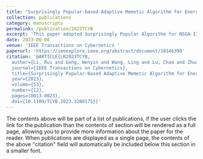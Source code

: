 ```yaml
---
title: "Surprisingly Popular-based Adaptive Memetic Algorithm for Energy-efficient Distributed Flexible Job Shop Scheduling"
collection: publications
category: manuscripts
permalink: /publication/2023TCYB
excerpt: 'This paper adopted Surprisingly Popular Algorithm for NSGA-II for Distributed FJSP.'
date: 2023-06-08
venue: 'IEEE Transactions on Cybernetics '
paperurl: 'https://ieeexplore.ieee.org/abstract/document/10146390'
citation: '@ARTICLE{LR2023TCYB,
  author={Li, Rui and Gong, Wenyin and Wang, Ling and Lu, Chao and Zhuang, Xinying},
  journal={IEEE Transactions on Cybernetics}, 
  title={Surprisingly Popular-Based Adaptive Memetic Algorithm for Energy-Efficient Distributed Flexible Job Shop Scheduling}, 
  year={2023},
  volume={53},
  number={12},
  pages={8013-8023},
  doi={10.1109/TCYB.2023.3280175}}'
---
```


The contents above will be part of a list of publications, if the user clicks the link for the publication than the contents of section will be rendered as a full page, allowing you to provide more information about the paper for the reader. When publications are displayed as a single page, the contents of the above "citation" field will automatically be included below this section in a smaller font.
